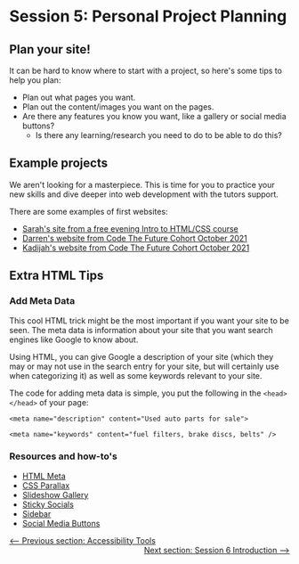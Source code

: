 # Session 5: Personal Project Planning

## Plan your site!

It can be hard to know where to start with a project, so here's some tips to help you plan:

- Plan out what pages you want.
- Plan out the content/images you want on the pages.
- Are there any features you know you want, like a gallery or social media buttons?
  - Is there any learning/research you need to do to be able to do this?

## Example projects

We aren't looking for a masterpiece. This is time for you to practice your new skills
and dive deeper into web development with the tutors support.

There are some examples of first websites:

- [Sarah's site from a free evening Intro to HTML/CSS course](http://neenan.github.io/sarah/)
- [Darren's website from Code The Future Cohort October 2021](https://darrenfaleiro.github.io/Tech-Deals/)
- [Kadijah's website from Code The Future Cohort October 2021](https://kay0218.github.io/RED/index.html)

## Extra HTML Tips

### Add Meta Data

This cool HTML trick might be the most important if you want your site to be seen.
The meta data is information about your site that you want search engines like Google to know about.

Using HTML, you can give Google a description of your site (which they may or may not use in the search entry for your site, but will certainly use when categorizing it) as well as some keywords relevant to your site.

The code for adding meta data is simple, you put the following in the `<head></head>` of your page:

```
<meta name="description" content="Used auto parts for sale">

<meta name="keywords" content="fuel filters, brake discs, belts" />
```

### Resources and how-to's

- [HTML Meta](https://www.w3schools.com/tags/tag_meta.asp)
- [CSS Parallax](https://www.w3schools.com/howto/howto_css_parallax.asp)
- [Slideshow Gallery](https://www.w3schools.com/howto/howto_js_slideshow_gallery.asp)
- [Sticky Socials](https://www.w3schools.com/howto/howto_css_sticky_social_bar.asp)
- [Sidebar](https://www.w3schools.com/howto/howto_js_collapse_sidebar.asp)
- [Social Media Buttons](https://www.w3schools.com/howto/howto_css_social_media_buttons.asp)

<div style="width: 100%">
<a href='../session-5/accessibility_tools_tips.md'><-- Previous section: Accessibility Tools</a>
<div align="right"><a href='../session-6/README.md'>Next section: Session 6 Introduction --></a></div>
</div>
